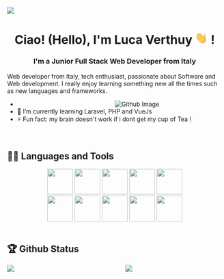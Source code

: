 ![](https://raw.githubusercontent.com/halfrost/halfrost/master/icons/header_.png)

<h1 align="center"> Ciao! (Hello), I'm Luca Verthuy <img src="https://raw.githubusercontent.com/ABSphreak/ABSphreak/master/gifs/Hi.gif" width="30px"> ! </h1>

<h3 align="center">I'm a Junior Full Stack Web Developer from Italy</h3>
  
Web developer from Italy, tech enthusiast, passionate about Software and Web development. I really enjoy learning something new all the times such as new languages and frameworks.


<img width="50%" align="right" alt="Github Image" src="https://raw.githubusercontent.com/onimur/.github/master/.resources/git-header.svg" />

- 
- 🌱 I’m currently learning Laravel, PHP and VueJs
- ⚡ Fun fact: my brain doesn't work if i dont get my cup of Tea ! 
<br />


## 👨‍💻 Languages and Tools

<div align="center">
  
<img src="https://github.com/Subhampreet/Subhampreet/blob/master/logos/python.png?raw=true" height="60" width="60">
<img src="https://github.com/Subhampreet/Subhampreet/blob/master/logos/JS.png?raw=true" height="60" width="60">
<img src="https://cdn.iconscout.com/icon/free/png-512/node-js-1174925.png" height="60" width="60">
<img src="https://github.com/Subhampreet/Subhampreet/blob/master/logos/css.png?raw=true" height="60" width="60">
<img src="https://github.com/Subhampreet/Subhampreet/blob/master/logos/html.png?raw=true" height="60" width="60">



<br>

<img src="https://github.com/Subhampreet/Subhampreet/blob/master/logos/php.png?raw=true" height="60" width="60">
<img src="https://github.com/Subhampreet/Subhampreet/blob/master/logos/sql.png?raw=true" height="60" width="60">
<img src="https://github.com/Subhampreet/Subhampreet/blob/master/logos/git.png?raw=true" height="60" width="60">
<img src="https://github.com/Subhampreet/Subhampreet/blob/master/logos/vs.png?raw=true" height="60" width="60">
<img src="https://github.com/Subhampreet/Subhampreet/blob/master/logos/bootstrap.png?raw=true" height="60" width="60">


</div>

<br >

## 🏆 Github Status

<img src="https://github-readme-stats.vercel.app/api?username=LucaVerth&theme=synthwave" width="45%" align="right" >

<img src="https://github-readme-stats.vercel.app/api/top-langs/?username=LucaVerth&layout=compact&theme=synthwave" width="45%" >


<br>





